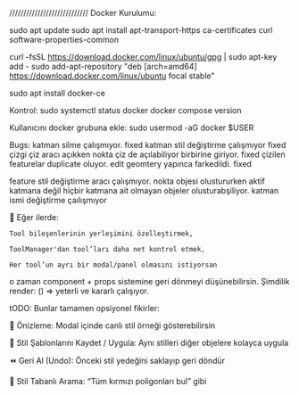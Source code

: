 ////////////////////////////
Docker Kurulumu:

sudo apt update
sudo apt install apt-transport-https ca-certificates curl software-properties-common

curl -fsSL https://download.docker.com/linux/ubuntu/gpg | sudo apt-key add -
sudo add-apt-repository "deb [arch=amd64] https://download.docker.com/linux/ubuntu focal stable"

sudo apt install docker-ce

Kontrol:
sudo systemctl status docker
docker compose version

Kullanıcını docker grubuna ekle:
sudo usermod -aG docker $USER

Bugs:
katman silme çalışmıyor. fixed
katman stil değiştirme çalışmıyor fixed
çizgi çiz aracı açıkken nokta çiz de açılabiliyor birbirine giriyor. fixed
çizilen featurelar duplicate oluyor. edit geomtery yapınca farkedildi. fixed

feature stil değiştirme aracı çalışmıyor.
nokta objesi olustururken aktif katmana değil hiçbir katmana ait olmayan objeler olusturabşiliyor.
katman ismi değiştirme çaılışmıyor




💾 Eğer ilerde:

    Tool bileşenlerinin yerleşimini özelleştirmek,

    ToolManager'dan tool’ları daha net kontrol etmek,

    Her tool’un ayrı bir modal/panel olmasını istiyorsan

o zaman component + props sistemine geri dönmeyi düşünebilirsin. Şimdilik render: () => <Comp /> yeterli ve kararlı çalışıyor.


tODO:
Bunlar tamamen opsiyonel fikirler:

🎨 Önizleme: Modal içinde canlı stil örneği gösterebilirsin

💾 Stil Şablonlarını Kaydet / Uygula: Aynı stilleri diğer objelere kolayca uygula

⏪ Geri Al (Undo): Önceki stil yedeğini saklayıp geri döndür

🎯 Stil Tabanlı Arama: “Tüm kırmızı poligonları bul” gibi